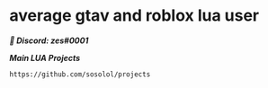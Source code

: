 # average gtav and roblox lua user

***💬 Discord: zes#0001***

***Main LUA Projects***
```
https://github.com/sosolol/projects
```
